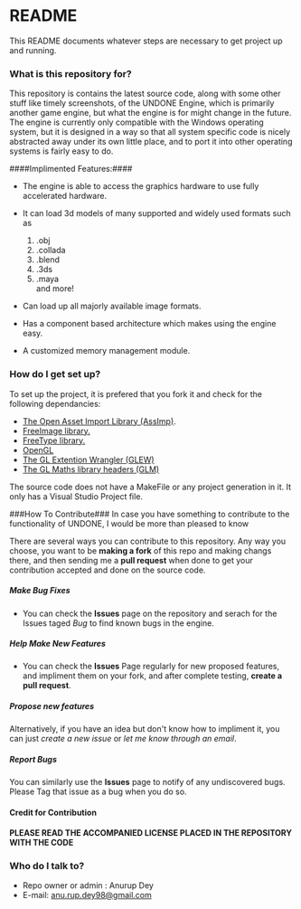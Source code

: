 # README #

This README documents whatever steps are necessary to get project up and running.

### What is this repository for? ###

This repository is contains the latest source code, along with some other stuff like timely screenshots, of the UNDONE Engine, which is primarily another game engine, but what the engine is for might change in the future. The engine is currently only compatible with the Windows operating system, but it is designed in a way so that all system specific code is nicely abstracted away under its own little place, and to port it into other operating systems is fairly easy to do.

####Implimented Features:####

* The engine is able to access the graphics hardware to use fully accelerated hardware.

* It can load 3d models of many supported and widely used formats such as 
  1. .obj 
  2. .collada 
  3. .blend 
  4. .3ds 
  5. .maya <br>
  and more!

* Can load up all majorly available image formats.

* Has a component based architecture which makes using the engine easy.

* A customized memory management module.


### How do I get set up? ###
   
To set up the project, it is prefered that you fork it and check for the following dependancies:
* [The Open Asset Import Library (AssImp)](http://assimp.sourceforge.net/).
* [FreeImage library.](http://freeimage.sourceforge.net/)
* [FreeType library.](http://www.freetype.org/)
* [OpenGL](https://www.opengl.org/)
* [The GL Extention Wrangler (GLEW)](http://glew.sourceforge.net/)
* [The GL Maths library headers (GLM)](http://glm.g-truc.net/)

The source code does not have a MakeFile or any project generation in it. It only has a Visual Studio Project file.

###How To Contribute###
In case you have something to contribute to the functionality of UNDONE, I would be more than pleased to know

There are several ways you can contribute to this repository. Any way you choose, you want to be **making a fork** of this repo and making changs there, and then sending me a **pull request** when done to get your contribution accepted and done on the source code.

##### Make Bug Fixes ####
* You can check the **Issues** page on the repository and serach for the Issues taged *Bug* to find known bugs in the engine.

##### Help Make New Features ####
* You can check the **Issues** Page regularly for new proposed features, and impliment them on your fork, and after complete testing, **create a pull request**.

##### Propose new features #####
Alternatively, if you have an idea but don't know how to impliment it, you can just *create a new issue* or *let me know through an email*. 

##### Report Bugs #####
You can similarly use the **Issues** page to notify of any undiscovered bugs. Please Tag that issue as a bug when you do so.

#### Credit for Contribution ####
**PLEASE READ THE ACCOMPANIED LICENSE PLACED IN THE REPOSITORY WITH THE CODE**

### Who do I talk to? ###

* Repo owner or admin :  Anurup Dey
* E-mail: anu.rup.dey98@gmail.com

